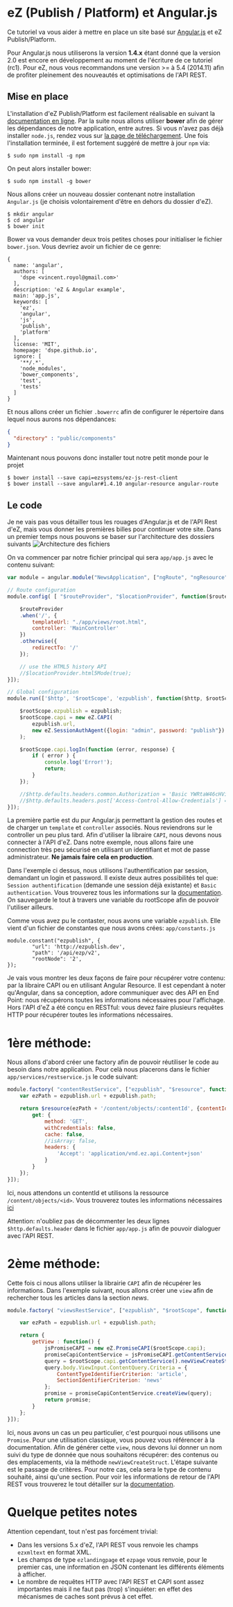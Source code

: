 eZ (Publish / Platform) et Angular.js
=====================================

Ce tutoriel va vous aider à mettre en place un site basé sur [Angular.js](https://angularjs.org/) et eZ Publish/Platform.

Pour Angular.js nous utiliserons la version **1.4.x** étant donné que la version 2.0 est encore en développement au moment de l'écriture de ce tutoriel (rc1).
Pour eZ, nous vous recommandons une version >= à 5.4 (2014.11) afin de profiter pleinement des nouveautés et optimisations de l'API REST.

Mise en place
-------------

L'installation d'eZ Publish/Platform est facilement réalisable en suivant la [documentation en ligne](https://doc.ez.no/display/DEVELOPER/Get+Started+with+eZ+Platform).
Par la suite nous allons utiliser **bower** afin de gérer les dépendances de notre application, entre autres. Si vous n'avez pas déjà installer ```node.js```, rendez vous sur [la page de téléchargement](https://nodejs.org/en/).
Une fois l'installation terminée, il est fortement suggéré de mettre à jour ```npm``` via:
```
$ sudo npm install -g npm
```
On peut alors installer bower:
```
$ sudo npm install -g bower
```

Nous allons créer un nouveau dossier contenant notre installation ```Angular.js``` (je choisis volontairement d'être en dehors du dossier d'eZ).

```
$ mkdir angular
$ cd angular
$ bower init
```

Bower va vous demander deux trois petites choses pour initialiser le fichier ```bower.json```. Vous devriez avoir un fichier de ce genre:

```
{
  name: 'angular',
  authors: [
    'dspe <vincent.royol@gmail.com>'
  ],
  description: 'eZ & Angular example',
  main: 'app.js',
  keywords: [
    'ez',
    'angular',
    'js',
    'publish',
    'platform'
  ],
  license: 'MIT',
  homepage: 'dspe.github.io',
  ignore: [
    '**/.*',
    'node_modules',
    'bower_components',
    'test',
    'tests'
  ]
}
```

Et nous allons créer un fichier ```.bowerrc``` afin de configurer le répertoire dans lequel nous aurons nos dépendances:

```json
{
  "directory" : "public/components"
}
```

Maintenant nous pouvons donc installer tout notre petit monde pour le projet
```
$ bower install --save capi=ezsystems/ez-js-rest-client
$ bower install --save angular#1.4.10 angular-resource angular-route
```

Le code
-------

Je ne vais pas vous détailler tous les rouages d'Angular.js et de l'API Rest d'eZ, mais vous donner les premières billes pour continuer votre site.
Dans un premier temps nous pouvons se baser sur l'architecture des dossiers suivants
![Architecture des fichiers](./assets/tree.png)

On va commencer par notre fichier principal qui sera ```app/app.js``` avec le contenu suivant:
```javascript
var module = angular.module("NewsApplication", ["ngRoute", "ngResource"]);

// Route configuration
module.config( [ "$routeProvider", "$locationProvider", function($routeProvider, $locationProvider) {

	$routeProvider
	.when('/', {
		templateUrl: "./app/views/root.html",
		controller: 'MainController'
	})
	.otherwise({
		redirectTo: '/'
	});

    // use the HTML5 history API
    //$locationProvider.html5Mode(true);
}]);

// Global configuration
module.run(['$http', '$rootScope', 'ezpublish', function($http, $rootScope, ezpublish) {

    $rootScope.ezpublish = ezpublish;
    $rootScope.capi = new eZ.CAPI(
        ezpublish.url,
        new eZ.SessionAuthAgent({login: "admin", password: "publish"})
    );

    $rootScope.capi.logIn(function (error, response) {
        if ( error ) {
            console.log('Error!');
            return;
        }
    });

    //$http.defaults.headers.common.Authorization = 'Basic YWRtaW46cHVibGlzaA==';
    //$http.defaults.headers.post['Access-Control-Allow-Credentials'] = 'true';
}]);
```

La première partie est du pur Angular.js permettant la gestion des routes et de charger un ```template``` et ```controller``` associés. Nous reviendrons sur le controller un peu plus tard.
Afin d'utiliser la libraire ```CAPI```, nous devons nous connecter à l'API d'eZ. Dans notre exemple, nous allons faire une connection très peu sécurisé en utilisant un identifiant et mot de passe administrateur. **Ne jamais faire cela en production**.

Dans l'exemple ci dessus, nous utilisons l'authentification par session, demandant un login et password. Il existe deux autres possibilités tel que: ```Session authentification``` (demande une session déjà existante) et ```Basic authentication```. Vous trouverez tous les informations sur la [documentation](https://doc.ez.no/display/DEVELOPER/Using+the+JavaScript+REST+API+Client#UsingtheJavaScriptRESTAPIClient-Instantiationandauthentication). On sauvegarde le tout à travers une variable du rootScope afin de pouvoir l'utiliser ailleurs.

Comme vous avez pu le contaster, nous avons une variable ```ezpublish```. Elle  vient d'un fichier de constantes que nous avons crées: ```app/constants.js```

```
module.constant("ezpublish", {
        "url": 'http://ezpublish.dev',
        "path": '/api/ezp/v2',
        "rootNode": '2',
});
```

Je vais vous montrer les deux façons de faire pour récupérer votre contenu: par la libraire CAPI ou en utilisant Angular Resource.
Il est cependant à noter qu'Angular, dans sa conception, adore communiquer avec des API en End Point: nous récupérons toutes les informations nécessaires pour l'affichage. Hors l'API d'eZ a été conçu en RESTful: vous devez faire plusieurs requêtes HTTP pour récupérer toutes les informations nécessaires.

# 1ère méthode:

Nous allons d'abord créer une factory afin de pouvoir réutiliser le code au besoin dans notre application. Pour celà nous placerons dans le fichier ```app/services/restservice.js``` le code suivant:

```javascript
module.factory( "contentRestService", ["ezpublish", "$resource", function(ezpublish, $resource) {
    var ezPath = ezpublish.url + ezpublish.path;

    return $resource(ezPath + '/content/objects/:contentId', {contentId:'@contentId'}, {
        get: {
            method: 'GET',
            withCredentials: false,
            cache: false,
            //isArray: false,
            headers: {
                'Accept': 'application/vnd.ez.api.Content+json'
            }
        }
    });
}]);
```
Ici, nous attendons un contentId et utilisons la ressource ```/content/objects/<id>```. Vous trouverez toutes les informations nécessaires [ici](https://github.com/ezsystems/ezpublish-kernel/blob/master/doc/specifications/rest/REST-API-V2.rst#load-content)

Attention: n'oubliez pas de décommenter les deux lignes ```$http.defaults.header``` dans le fichier ```app/app.js``` afin de pouvoir dialoguer avec l'API REST.

# 2ème méthode:

Cette fois ci nous allons utiliser la librairie ```CAPI``` afin de récupérer les informations. Dans l'exemple suivant, nous allons créer une ```view``` afin de rechercher tous les articles dans la section *news*.

```javascript
module.factory( "viewsRestService", ["ezpublish", "$rootScope", function(ezpublish, $rootScope) {

    var ezPath = ezpublish.url + ezpublish.path;

    return {
        getView : function() {
            jsPromiseCAPI = new eZ.PromiseCAPI($rootScope.capi);
            promiseCapiContentService = jsPromiseCAPI.getContentService();
            query = $rootScope.capi.getContentService().newViewCreateStruct('articleSearch', 'ContentQuery');
            query.body.ViewInput.ContentQuery.Criteria = {
                ContentTypeIdentifierCriterion: 'article',
                SectionIdentifierCriterion: 'news'
            };
            promise = promiseCapiContentService.createView(query);
            return promise;
        }
    };
}]);
```
Ici, nous avons un cas un peu particulier, c'est pourquoi nous utilisons une ```Promise```. Pour une utilisation classique, vous pouvez vous référencer à la documentation.
Afin de générer cette ```view```, nous devons lui donner un nom suivi du type de donnée que nous souhaitons récupérer: des contenus ou des emplacements, via la méthode ```newViewCreateStruct```.
L'étape suivante est le passage de critères. Pour notre cas, cela sera le type de contenu souhaité, ainsi qu'une section.
Pour voir les informations de retour de l'API REST vous trouverez le tout détailler sur la [documentation](https://github.com/ezsystems/ezpublish-kernel/blob/master/doc/specifications/rest/REST-API-V2.rst#views).

# Quelque petites notes

Attention cependant, tout n'est pas forcément trivial:
* Dans les versions 5.x d'eZ, l'API REST vous renvoie les champs ```ezxmltext``` en format XML.
* Les champs de type ```ezlandingpage``` et ```ezpage``` vous renvoie, pour le premier cas, une information en JSON contenant les différents éléments à afficher.
* Le nombre de requêtes HTTP avec l'API REST et CAPI sont assez importantes mais il ne faut pas (trop) s'inquiéter: en effet des mécanismes de caches sont prévus à cet effet.
